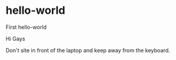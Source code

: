 # hello-world
First hello-world

Hi Gays

Don't site in front of the laptop and keep away from the keyboard.
